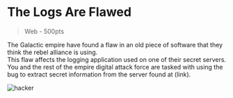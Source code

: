 # The Logs Are Flawed
> Web - 500pts

The Galactic empire have found a flaw in an old piece of software that they think the rebel alliance is using.  
This flaw affects the logging application used on one of their secret servers.  
You and the rest of the empire digital attack force are tasked with using the bug to extract secret information from the server found at (link).

![hacker](https://68.media.tumblr.com/f34726c691d11ac56adcdc21f0f38a4c/tumblr_omsi8eaput1so18vqo1_540.gif)
